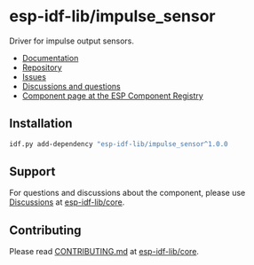 # esp-idf-lib/impulse_sensor

Driver for impulse output sensors.

* [Documentation](https://esp-idf-lib.github.io/impulse_sensor/)
* [Repository](https://github.com/esp-idf-lib/impulse_sensor)
* [Issues](https://github.com/esp-idf-lib/impulse_sensor/issues)
* [Discussions and questions](https://github.com/esp-idf-lib/core/discussions)
* [Component page at the ESP Component Registry](https://components.espressif.com/components/esp-idf-lib/impulse_sensor)

## Installation

```sh
idf.py add-dependency "esp-idf-lib/impulse_sensor^1.0.0
```

## Support

For questions and discussions about the component, please use
[Discussions](https://github.com/esp-idf-lib/core/discussions)
at [esp-idf-lib/core](https://github.com/esp-idf-lib/core).

## Contributing

Please read [CONTRIBUTING.md](https://github.com/esp-idf-lib/core/blob/main/CONTRIBUTING.md)
at [esp-idf-lib/core](https://github.com/esp-idf-lib/core).
